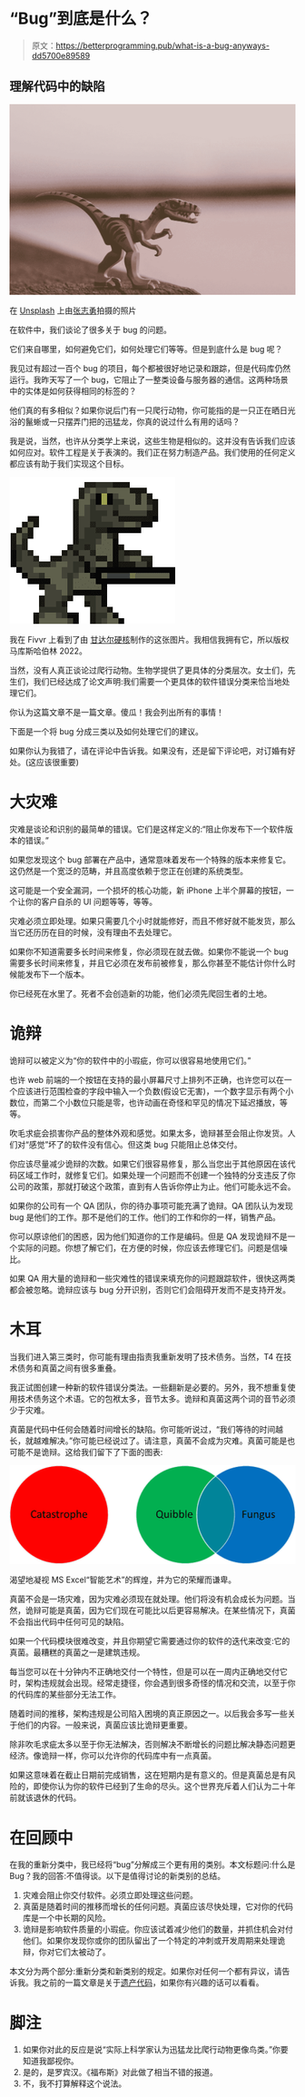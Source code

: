 # “Bug”到底是什么？

> 原文：<https://betterprogramming.pub/what-is-a-bug-anyways-dd5700e89589>

## 理解代码中的缺陷

![](img/5ac8d462b0d1ab74f27d076cea63cd96.png)

在 [Unsplash](https://unsplash.com?utm_source=medium&utm_medium=referral) 上由[张志勇](https://unsplash.com/@danielkcheung?utm_source=medium&utm_medium=referral)拍摄的照片

在软件中，我们谈论了很多关于 bug 的问题。

它们来自哪里，如何避免它们，如何处理它们等等。但是到底什么是 bug 呢？

我见过有超过一百个 bug 的项目，每个都被很好地记录和跟踪，但是代码库仍然运行。我昨天写了一个 bug，它阻止了一整类设备与服务器的通信。这两种场景中的实体是如何获得相同的标签的？

他们真的有多相似？如果你说后门有一只爬行动物，你可能指的是一只正在晒日光浴的鬣蜥或一只摆弄门把的迅猛龙，你真的说过什么有用的话吗？

我是说，当然，也许从分类学上来说，这些生物是相似的。这并没有告诉我们应该如何应对。软件工程是关于表演的。我们正在努力制造产品。我们使用的任何定义都应该有助于我们实现这个目标。

![](img/b8991e6cdf099fe6e2e71011017d0576.png)

我在 Fivvr 上看到了由
[甘达尔硬核](https://www.fiverr.com/freelancers/gandalfhardcore?source=order_page_summary_seller_link)制作的这张图片。我相信我拥有它，所以版权马库斯哈伯林 2022。

当然，没有人真正谈论过爬行动物。生物学提供了更具体的分类层次。女士们，先生们，我们已经达成了论文声明:我们需要一个更具体的软件错误分类来恰当地处理它们。

你认为这篇文章不是一篇文章。傻瓜！我会列出所有的事情！

下面是一个将 bug 分成三类以及如何处理它们的建议。

如果你认为我错了，请在评论中告诉我。如果没有，还是留下评论吧，对订婚有好处。(这应该很重要)

# **大灾难**

灾难是谈论和识别的最简单的错误。它们是这样定义的:“阻止你发布下一个软件版本的错误。”

如果您发现这个 bug 部署在产品中，通常意味着发布一个特殊的版本来修复它。这仍然是一个宽泛的范畴，并且高度依赖于您正在创建的系统类型。

这可能是一个安全漏洞，一个损坏的核心功能，新 iPhone 上半个屏幕的按钮，一个让你的客户自杀的 UI 问题等等，等等。

灾难必须立即处理。如果只需要几个小时就能修好，而且不修好就不能发货，那么当它还历历在目的时候，没有理由不去处理它。

如果你不知道需要多长时间来修复，你必须现在就去做。如果你不能说一个 bug 需要多长时间来修复，并且它必须在发布前被修复，那么你甚至不能估计你什么时候能发布下一个版本。

你已经死在水里了。死者不会创造新的功能，他们必须先爬回生者的土地。

# **诡辩**

诡辩可以被定义为“你的软件中的小瑕疵，你可以很容易地使用它们。”

也许 web 前端的一个按钮在支持的最小屏幕尺寸上排列不正确，也许您可以在一个应该进行范围检查的字段中输入一个负数(假设它无害)，一个数字显示有两个小数位，而第二个小数位只能是零，也许动画在奇怪和罕见的情况下延迟播放，等等。

吹毛求疵会损害你产品的整体外观和感觉。如果太多，诡辩甚至会阻止你发货。人们对“感觉”坏了的软件没有信心。但这类 bug 只能阻止总体交付。

你应该尽量减少诡辩的次数。如果它们很容易修复，那么当您出于其他原因在该代码区域工作时，就修复它们。如果处理一个问题而不创建一个独特的分支违反了你公司的政策，那就打破这个政策，直到有人告诉你停止为止。他们可能永远不会。

如果你的公司有一个 QA 团队，你的待办事项可能充满了诡辩。QA 团队认为发现 bug 是他们的工作。那不是他们的工作。他们的工作和你的一样，销售产品。

你可以原谅他们的困惑，因为他们知道你的工作是编码。但是 QA 发现诡辩不是一个实际的问题。你想了解它们，在方便的时候，你应该去修理它们。问题是信噪比。

如果 QA 用大量的诡辩和一些灾难性的错误来填充你的问题跟踪软件，很快这两类都会被忽略。诡辩应该与 bug 分开识别，否则它们会阻碍开发而不是支持开发。

# **木耳**

当我们进入第三类时，你可能有理由指责我重新发明了技术债务。当然，T4 在技术债务和真菌之间有很多重叠。

我正试图创建一种新的软件错误分类法。一些翻新是必要的。另外，我不想重复使用技术债务这个术语。它的包袱太多，音节太多。诡辩和真菌这两个词的音节必须少于灾难。

真菌是代码中任何会随着时间增长的缺陷。你可能听说过，“我们等待的时间越长，就越难解决。”你可能已经说过了。请注意，真菌不会成为灾难。真菌可能是也可能不是诡辩。这给我们留下了下面的图表:

![](img/5882ff0619c418db9806a2f818380dff.png)

渴望地凝视 MS Excel“智能艺术”的辉煌，并为它的荣耀而谦卑。

真菌不会是一场灾难，因为灾难必须现在就处理。他们将没有机会成长为问题。当然，诡辩可能是真菌，因为它们现在可能比以后更容易解决。在某些情况下，真菌不会指出代码中任何可见的缺陷。

如果一个代码模块很难改变，并且你期望它需要通过你的软件的迭代来改变:它的真菌。最糟糕的真菌之一是建筑违规。

每当您可以在十分钟内不正确地交付一个特性，但是可以在一周内正确地交付它时，架构违规就会出现。经常走捷径，你会遇到很多奇怪的情况和交流，以至于你的代码库的某些部分无法工作。

随着时间的推移，架构违规是公司陷入困境的真正原因之一。以后我会多写一些关于他们的内容。一般来说，真菌应该比诡辩更重要。

除非吹毛求疵太多以至于你无法解决，否则解决不断增长的问题比解决静态问题更经济。像诡辩一样，你可以允许你的代码库中有一点真菌。

如果这意味着在截止日期前完成销售，这在短期内是有意义的。但是真菌总是有风险的，即使你认为你的软件已经到了生命的尽头。这个世界充斥着人们认为二十年前就该退休的代码。

# **在回顾中**

在我的重新分类中，我已经将“bug”分解成三个更有用的类别。本文标题问:什么是 Bug？我的回答:不值得谈。以下是值得讨论的新类别的总结。

1.  灾难会阻止你交付软件。必须立即处理这些问题。
2.  真菌是随着时间的推移而增长的任何问题。真菌应该尽快处理，它对你的代码库是一个中长期的风险。
3.  诡辩是影响软件质量的小瑕疵。你应该试着减少他们的数量，并抓住机会对付他们。如果你发现你或你的团队留出了一个特定的冲刺或开发周期来处理诡辩，你对它们太被动了。

本文分为两个部分:重新分类和新类别的规定。如果你对任何一个都有异议，请告诉我。我之前的一篇文章是关于[遗产代码](https://medium.com/codex/legacy-code-2cb94a33dcd0)，如果你有兴趣的话可以看看。

# **脚注**

1.  如果你对此的反应是说“实际上科学家认为迅猛龙比爬行动物更像鸟类。”你要知道我鄙视你。
2.  是的，是罗宾汉。《福布斯》对此做了相当不错的报道。
3.  不，我不打算解释这个说法。